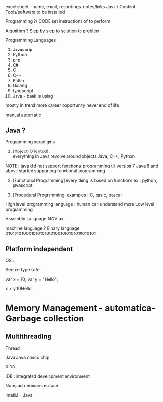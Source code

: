 ## 


excel sheet - name, email, recordings, notes/links
Java / Content
Tools/software to be installed 



Programming ?/ CODE 
set instructions of to perform 

Algorithm ? 
Step by step to solution to problem 


Programming Languages
1. Javascript 
2. Python
3. php
4. C#
5. C
6. C++
7. Kotlin
8. Golang
9. typescript
10. Java - bank is using 

mostly in trend
more career opportunity 
never end of life

manual
automatic 

## Java ?


Programming paradigms

1. [Object-Oriented]  :   
everything in Java revolve around objects 
Java, C++, Python

NOTE : java did not support functional programming till version 7
Java 8 and above started supporting functional programming 

2. [Functional Programming]
every thing is based on functions
ex : python, javascript 

3. [Procedural Programming] 
examples : C, basic, pascal 


High level programming language : human can understand more 
Low level programming 

Assembly Language 
MOV ax, 


machine language ?
Binary language 
0101010100010101010101001010101010010101


## Platform independent 
OS : 

Secure 
type safe


var x = 10;
var y = "Hello";

x + y 10Hello

# Memory Management - automatica- Garbage collection 

## Multithreading 
Thread 


Java 
Java choco chip

9:08 


IDE : integrated development environment 

Notepad
netbeans
eclipse

intelliJ - Java 




































